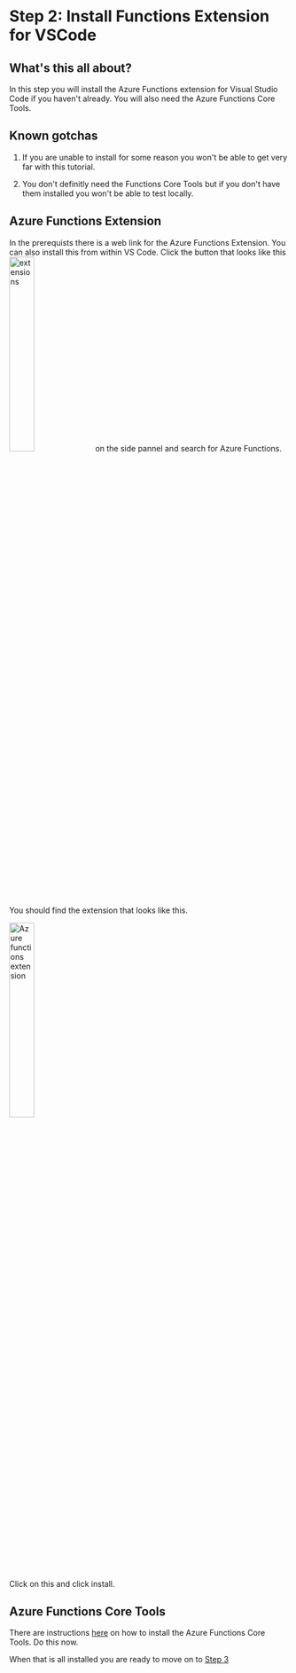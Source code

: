 # Step 2: Install Functions Extension for VSCode

## What's this all about?
In this step you will install the Azure Functions extension for Visual Studio Code if you haven't already. You will also need the Azure Functions Core Tools. 

## Known gotchas

1. If you are unable to install for some reason you won't be able to get very far with this tutorial.

2. You don't definitly need the Functions Core Tools but if you don't have them installed you won't be able to test locally.

## Azure Functions Extension

In the prerequists there is a web link for the Azure Functions Extension. You can also install this from within VS Code. Click the button that looks like this <img src="https://github.com/TheRealCodeBeard/ServerlessTwitterBot/blob/master/screengrabs/Step2_extensions.JPG" alt="extensions" width="30%"> on the side pannel and search for Azure Functions. You should find the extension that looks like this.

<img src="https://github.com/TheRealCodeBeard/ServerlessTwitterBot/blob/master/screengrabs/06_azure_functions_extension.JPG" alt="Azure functions extension" width="30%">

Click on this and click install.

## Azure Functions Core Tools

There are instructions [here](https://docs.microsoft.com/en-us/azure/azure-functions/functions-run-local) on how to install the Azure Functions Core Tools. Do this now.

When that is all installed you are ready to move on to [Step 3](https://github.com/TheRealCodeBeard/ServerlessTwitterBot/blob/master/STEP3.md)

